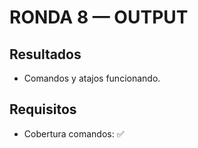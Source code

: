 # RONDA 8 — OUTPUT

## Resultados
- Comandos y atajos funcionando.

## Requisitos
- Cobertura comandos: ✅
